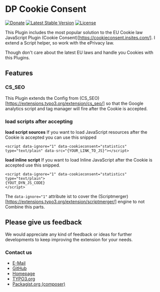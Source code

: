 # DP Cookie Consent

[![Donate](https://img.shields.io/badge/Donate-PayPal-green.svg)](https://www.paypal.me/dirkpersky/9.99)
[![Latest Stable Version](https://poser.pugx.org/dirkpersky/typo3-dp_cookieconsent/v/stable)](https://packagist.org/packages/dirkpersky/typo3-dp_cookieconsent)
[![License](https://poser.pugx.org/dirkpersky/typo3-dp_cookieconsent/license)](https://packagist.org/packages/dirkpersky/typo3-dp_cookieconsent)

This Plugin includes the most popular solution to the EU Cookie law JavaScript Plugin (Cookie Consent)[https://cookieconsent.insites.com/].
I extend a Script helper, so work with the ePrivacy law.

Though don't care about the latest EU laws and handle you Cookies with this Plugins.

## Features
### CS_SEO
This Plugin extends the Config from (CS_SEO)[https://extensions.typo3.org/extension/cs_seo/] so that the Google analytics script and tag manager will fire after the Cookie is accepted.

### load scripts after accepting
**load script sources**
If you want to load JavaScript resources after the Cookie is accepted you can use this snipped
```
<script data-ignore="1" data-cookieconsent="statistics" type="text/plain" data-src="{YOUR_LINK_TO_JS}"></script>
```

**load inline script**
If you want to load Inline JavaScript after the Cookie is accepted use this snipped.
```
<script data-ignore="1" data-cookieconsent="statistics" type="text/plain">
{YOUT_DYN_JS_CODE}
</script>
```

The `data-ignore="1"` attribute ist to cover the (Scriptmerger)[https://extensions.typo3.org/extension/scriptmerger/] engine to not Combine this parts.


## Please give us feedback
We would appreciate any kind of feedback or ideas for further developments to keep improving the extension for your needs.

### Contact us
- [E-Mail](mailto:info@dp-dvelop.de)
- [GitHub](https://github.com/DirkPersky/typo3-dp_cookieconsent)
- [Homepage](http:/dp-dvelop.de)
- [TYPO3.org](https://extensions.typo3.org/extension/dp_cookieconsent/)
- [Packagist.org (composer)](https://packagist.org/packages/dirkpersky/typo3-dp_cookieconsent)
